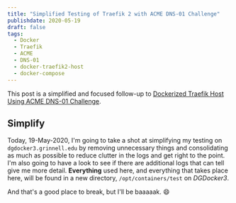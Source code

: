 ```yaml
---
title: "Simplified Testing of Traefik 2 with ACME DNS-01 Challenge"
publishdate: 2020-05-19
draft: false
tags:
  - Docker
  - Traefik
  - ACME
  - DNS-01
  - docker-traefik2-host
  - docker-compose
---
```


This post is a simplified and focused follow-up to [Dockerized Traefik Host Using ACME DNS-01 Challenge](/en/posts/071-dockerized-traefik-using-acme-dns-01/).

## Simplify

Today, 19-May-2020, I'm going to take a shot at simplifying my testing on `dgdocker3.grinnell.edu` by removing unnecessary things and consolidating as much as possible to reduce clutter in the logs and get right to the point. I'm also going to have a look to see if there are additional logs that can tell give me more detail.  **Everything** used here, and everything that takes place here, will be found in a new directory, `/opt/containers/test` on _DGDocker3_.

And that's a good place to break, but I'll be baaaaak. :smile:
